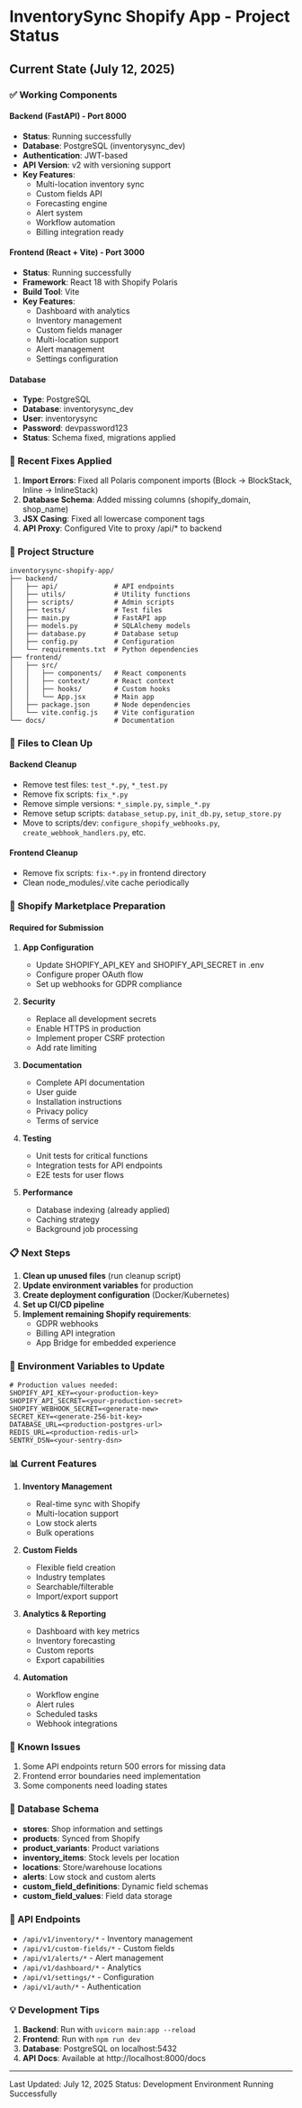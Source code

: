 # InventorySync Shopify App - Project Status

## Current State (July 12, 2025)

### ✅ Working Components

#### Backend (FastAPI) - Port 8000
- **Status**: Running successfully
- **Database**: PostgreSQL (inventorysync_dev)
- **Authentication**: JWT-based
- **API Version**: v2 with versioning support
- **Key Features**:
  - Multi-location inventory sync
  - Custom fields API
  - Forecasting engine
  - Alert system
  - Workflow automation
  - Billing integration ready

#### Frontend (React + Vite) - Port 3000
- **Status**: Running successfully
- **Framework**: React 18 with Shopify Polaris
- **Build Tool**: Vite
- **Key Features**:
  - Dashboard with analytics
  - Inventory management
  - Custom fields manager
  - Multi-location support
  - Alert management
  - Settings configuration

#### Database
- **Type**: PostgreSQL
- **Database**: inventorysync_dev
- **User**: inventorysync
- **Password**: devpassword123
- **Status**: Schema fixed, migrations applied

### 🔧 Recent Fixes Applied

1. **Import Errors**: Fixed all Polaris component imports (Block → BlockStack, Inline → InlineStack)
2. **Database Schema**: Added missing columns (shopify_domain, shop_name)
3. **JSX Casing**: Fixed all lowercase component tags
4. **API Proxy**: Configured Vite to proxy /api/* to backend

### 📁 Project Structure

```
inventorysync-shopify-app/
├── backend/
│   ├── api/              # API endpoints
│   ├── utils/            # Utility functions
│   ├── scripts/          # Admin scripts
│   ├── tests/            # Test files
│   ├── main.py           # FastAPI app
│   ├── models.py         # SQLAlchemy models
│   ├── database.py       # Database setup
│   ├── config.py         # Configuration
│   └── requirements.txt  # Python dependencies
├── frontend/
│   ├── src/
│   │   ├── components/   # React components
│   │   ├── context/      # React context
│   │   ├── hooks/        # Custom hooks
│   │   └── App.jsx       # Main app
│   ├── package.json      # Node dependencies
│   └── vite.config.js    # Vite configuration
└── docs/                 # Documentation

```

### 🧹 Files to Clean Up

#### Backend Cleanup
- Remove test files: `test_*.py`, `*_test.py`
- Remove fix scripts: `fix_*.py`
- Remove simple versions: `*_simple.py`, `simple_*.py`
- Remove setup scripts: `database_setup.py`, `init_db.py`, `setup_store.py`
- Move to scripts/dev: `configure_shopify_webhooks.py`, `create_webhook_handlers.py`, etc.

#### Frontend Cleanup
- Remove fix scripts: `fix-*.py` in frontend directory
- Clean node_modules/.vite cache periodically

### 🚀 Shopify Marketplace Preparation

#### Required for Submission
1. **App Configuration**
   - Update SHOPIFY_API_KEY and SHOPIFY_API_SECRET in .env
   - Configure proper OAuth flow
   - Set up webhooks for GDPR compliance

2. **Security**
   - Replace all development secrets
   - Enable HTTPS in production
   - Implement proper CSRF protection
   - Add rate limiting

3. **Documentation**
   - Complete API documentation
   - User guide
   - Installation instructions
   - Privacy policy
   - Terms of service

4. **Testing**
   - Unit tests for critical functions
   - Integration tests for API endpoints
   - E2E tests for user flows

5. **Performance**
   - Database indexing (already applied)
   - Caching strategy
   - Background job processing

### 📋 Next Steps

1. **Clean up unused files** (run cleanup script)
2. **Update environment variables** for production
3. **Create deployment configuration** (Docker/Kubernetes)
4. **Set up CI/CD pipeline**
5. **Implement remaining Shopify requirements**:
   - GDPR webhooks
   - Billing API integration
   - App Bridge for embedded experience

### 🔐 Environment Variables to Update

```env
# Production values needed:
SHOPIFY_API_KEY=<your-production-key>
SHOPIFY_API_SECRET=<your-production-secret>
SHOPIFY_WEBHOOK_SECRET=<generate-new>
SECRET_KEY=<generate-256-bit-key>
DATABASE_URL=<production-postgres-url>
REDIS_URL=<production-redis-url>
SENTRY_DSN=<your-sentry-dsn>
```

### 📊 Current Features

1. **Inventory Management**
   - Real-time sync with Shopify
   - Multi-location support
   - Low stock alerts
   - Bulk operations

2. **Custom Fields**
   - Flexible field creation
   - Industry templates
   - Searchable/filterable
   - Import/export support

3. **Analytics & Reporting**
   - Dashboard with key metrics
   - Inventory forecasting
   - Custom reports
   - Export capabilities

4. **Automation**
   - Workflow engine
   - Alert rules
   - Scheduled tasks
   - Webhook integrations

### 🐛 Known Issues

1. Some API endpoints return 500 errors for missing data
2. Frontend error boundaries need implementation
3. Some components need loading states

### 📝 Database Schema

- **stores**: Shop information and settings
- **products**: Synced from Shopify
- **product_variants**: Product variations
- **inventory_items**: Stock levels per location
- **locations**: Store/warehouse locations
- **alerts**: Low stock and custom alerts
- **custom_field_definitions**: Dynamic field schemas
- **custom_field_values**: Field data storage

### 🔄 API Endpoints

- `/api/v1/inventory/*` - Inventory management
- `/api/v1/custom-fields/*` - Custom fields
- `/api/v1/alerts/*` - Alert management
- `/api/v1/dashboard/*` - Analytics
- `/api/v1/settings/*` - Configuration
- `/api/v1/auth/*` - Authentication

### 💡 Development Tips

1. **Backend**: Run with `uvicorn main:app --reload`
2. **Frontend**: Run with `npm run dev`
3. **Database**: PostgreSQL on localhost:5432
4. **API Docs**: Available at http://localhost:8000/docs

---

Last Updated: July 12, 2025
Status: Development Environment Running Successfully
